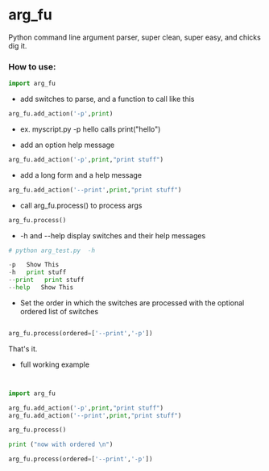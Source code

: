 # arg_fu
Python command line argument parser, super clean, super easy, and chicks dig it.

### How to use:

```python
import arg_fu
```

* add switches to parse, and a function to call like this 
```python
arg_fu.add_action('-p',print)
```

* ex. myscript.py -p hello calls print("hello") 


* add an option help message
```python
arg_fu.add_action('-p',print,"print stuff")
```

* add a long form and a help message
```python
arg_fu.add_action('--print',print,"print stuff")
```
* call arg_fu.process() to process args
```python
arg_fu.process()
```

* -h and --help display switches and their help messages
```python
# python arg_test.py  -h

-p   Show This
-h   print stuff
--print   print stuff
--help   Show This

```

* Set the order in which the switches are processed with the optional ordered list of switches
```python

arg_fu.process(ordered=['--print','-p'])

```

That's it. 

* full working example

```python


import arg_fu

arg_fu.add_action('-p',print,"print stuff")
arg_fu.add_action('--print',print,"print stuff")

arg_fu.process()

print ("now with ordered \n")

arg_fu.process(ordered=['--print','-p'])


```

